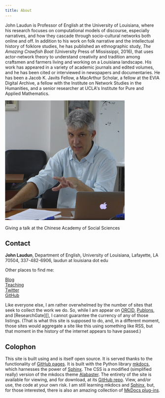 ```yaml
---
title: About
---
```


John Laudun is Professor of English at the University of Louisiana, where his research focuses on computational models of discourse, especially narratives, and how they cascade through socio-cultural networks both online and off. In addition to his work on folk narrative and the intellectual history of folklore studies, he has published an ethnographic study, _The Amazing Crawfish Boat_ (University Press of Mississippi, 2016), that uses actor-network theory to understand creativity and tradition among craftsmen and farmers living and working on a Louisiana landscape. His work has appeared in a variety of academic journals and edited volumes, and he has been cited or interviewed in newspapers and documentaries. He has been a Jacob K. Javits Fellow, a MacArthur Scholar, a fellow at the EVIA Digital Archive, a fellow with the  Institute on Network Studies in the Humanities, and a senior researcher at UCLA's Institute for Pure and Applied Mathematics.

<p> </p>
<p class="caption"><img src="../img/jl_cass.jpg" alt="Giving a talk at the Chinese Academy of Social Sciences"></p>

<p class="caption">Giving a talk at the Chinese Academy of Social Sciences</p>

## Contact

**John Laudun**, Department of English, University of Louisiana, Lafayette, LA 70504, 337-482-6906, laudun at louisiana dot edu

Other places to find me:

[Blog](http://johnlaudun.org)  
[Teaching](https://johnlaudun.github.io/teaching)  
[Twitter](https://twitter.com/johnlaudun/)  
[GitHub](https://github.com/johnlaudun/)  

Like everyone else, I am rather overwhelmed by the number of sites that seek to collect the work we do. So, while I am appear on [ORCID][], [Publons][], and [ResearchGate][], I cannot guarantee the currency of any of those listings. (That is what this site is supposed to do, and, in a different moment, those sites would aggregate a site like this using something like RSS, but that moment in the history of the internet appears to have passed.)

## Colophon

This site is built using and is itself open source. It is served thanks to the functionality of [GitHub pages][]. It is built with the Python library [mkdocs][], which harnesses the power of [Sphinx][]. The CSS is a modified (simplified really) version of the mkdocs theme [Alabaster][]. The entirety of the site is available for viewing, and for download, at its [GitHub repo][]. View, and/or use, the code at your own risk. I am still learning mkdocs and [Sphinx][], but, for those interested, there is also an amazing collection of [MkDocs plug-ins][].

[GitHub pages]: https://pages.github.com
[mkdocs]: https://mkdocs.org
[Alabaster]: https://github.com/notpushkin/mkdocs-alabaster
[SIL Open Font License]: http://scripts.sil.org/cms/scripts/page.php?site_id=nrsi&id=OFL
[GitHub repo]: https://github.com/johnlaudun/johnlaudun.net
[Sphinx]: https://www.sphinx-doc.org/en/master/index.html
[Publons]: https://publons.com/researcher/1741597/john-laudun/
[ORCID]: https://orcid.org/0000-0002-7555-7562
[MkDocs plug-ins]: https://github.com/mkdocs/mkdocs/wiki/MkDocs-Plugins
